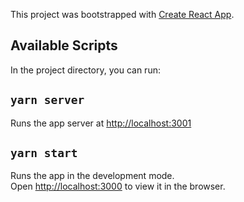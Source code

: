This project was bootstrapped with [Create React App](https://github.com/facebook/create-react-app).

## Available Scripts

In the project directory, you can run:

## `yarn server`

Runs the app server at [http://localhost:3001](http://localhost:3001)

## `yarn start`

Runs the app in the development mode.<br />
Open [http://localhost:3000](http://localhost:3000) to view it in the browser.
